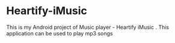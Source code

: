 # Heartify-iMusic
This is my Android project of Music player - Heartify iMusic . This application can be used to play mp3 songs
